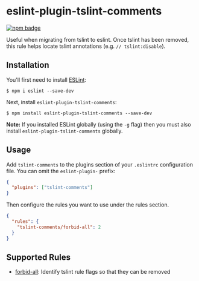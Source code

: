 # eslint-plugin-tslint-comments

[![npm badge](https://img.shields.io/npm/v/eslint-plugin-tslint-comments?style=flat-square)](https://www.npmjs.com/package/eslint-plugin-tslint-comments)

Useful when migrating from tslint to eslint. Once tslint has been removed, this rule helps locate tslint annotations (e.g. `// tslint:disable`).

## Installation

You'll first need to install [ESLint](http://eslint.org):

```
$ npm i eslint --save-dev
```

Next, install `eslint-plugin-tslint-comments`:

```
$ npm install eslint-plugin-tslint-comments --save-dev
```

**Note:** If you installed ESLint globally (using the `-g` flag) then you must also install `eslint-plugin-tslint-comments` globally.

## Usage

Add `tslint-comments` to the plugins section of your `.eslintrc` configuration file. You can omit the `eslint-plugin-` prefix:

```json
{
  "plugins": ["tslint-comments"]
}
```

Then configure the rules you want to use under the rules section.

```json
{
  "rules": {
    "tslint-comments/forbid-all": 2
  }
}
```

## Supported Rules

- [forbid-all](docs/rules/forbid-all.md): Identify tslint rule flags so that they can be removed
